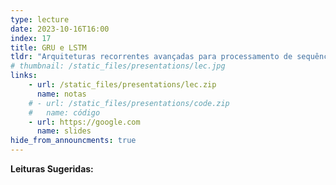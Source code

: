 ```yaml
---
type: lecture
date: 2023-10-16T16:00
index: 17
title: GRU e LSTM
tldr: "Arquiteturas recorrentes avançadas para processamento de sequências longas."
# thumbnail: /static_files/presentations/lec.jpg
links: 
    - url: /static_files/presentations/lec.zip
      name: notas
    # - url: /static_files/presentations/code.zip
    #   name: código
    - url: https://google.com
      name: slides
hide_from_announcments: true
---
```

**Leituras Sugeridas:**

